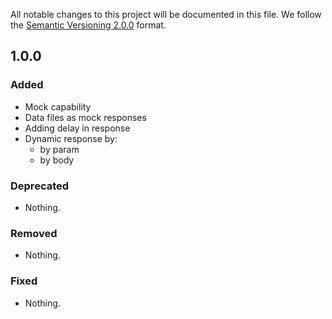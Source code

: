 All notable changes to this project will be documented in this file.
We follow the [Semantic Versioning 2.0.0](http://semver.org/) format.


## 1.0.0

### Added
- Mock capability
- Data files as mock responses
- Adding delay in response
- Dynamic response by:
    - by param
    - by body

### Deprecated
- Nothing.

### Removed
- Nothing.

### Fixed
- Nothing.